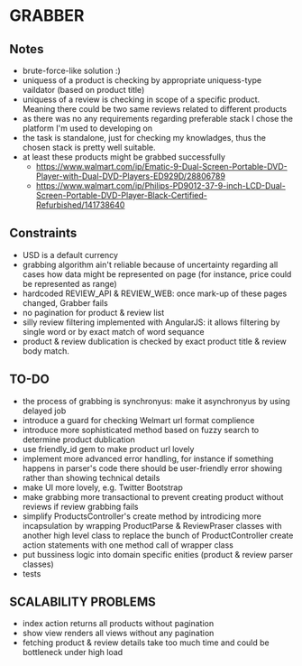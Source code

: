 # GRABBER #

## Notes ##
  * brute-force-like solution :)
  * uniquess of a product is checking by appropriate uniquess-type vaildator (based on product title)
  * uniquess of a review is checking in scope of a specific product. Meaning there could be two same reviews related to different products
  * as there was no any requirements regarding preferable stack I chose the platform I'm used to developing on
  * the task is standalone, just for checking my knowladges, thus the chosen stack is pretty well suitable.
  * at least these products might be grabbed successfully
    * https://www.walmart.com/ip/Ematic-9-Dual-Screen-Portable-DVD-Player-with-Dual-DVD-Players-ED929D/28806789
    * https://www.walmart.com/ip/Philips-PD9012-37-9-inch-LCD-Dual-Screen-Portable-DVD-Player-Black-Certified-Refurbished/141738640

## Constraints ##
  * USD is a default currency
  * grabbing algorithm ain't reliable because of uncertainty regarding all cases how data might be represented on page (for instance, price could be represented as range)
  * hardcoded REVIEW_API & REVIEW_WEB: once mark-up of these pages changed, Grabber fails
  * no pagination for product & review list
  * silly review filtering implemented with AngularJS: it allows filtering by single word or by exact match of word sequance
  * product & review dublication is checked by exact product title & review body match.

## TO-DO ##
  * the process of grabbing is synchronyus: make it asynchronyus by using delayed job
  * introduce a guard for checking Welmart url format complience
  * introduce more sophisticated method based on fuzzy search to determine product dublication  
  * use friendly_id gem to make product url lovely
  * implement more advanced error handling, for instance if something happens in parser's code there should be user-friendly error showing rather than showing technical details
  * make UI more lovely, e.g. Twitter Bootstrap
  * make grabbing more transactional to prevent creating product without reviews if review grabbing fails
  * simplify ProductsController's create method by introdicing more incapsulation by wrapping ProductParse & ReviewPraser classes with another high level class to replace the bunch of ProductController create action statements with one method call of wrapper class
  * put bussiness logic into domain specific enities (product & review parser classes)
  * tests

## SCALABILITY PROBLEMS ##
  * index action returns all products without pagination
  * show view renders all views without any pagination
  * fetching product & review details take too much time and could be bottleneck under high load


